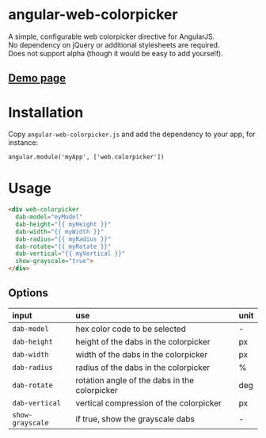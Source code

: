 angular-web-colorpicker
==

A simple, configurable web colorpicker directive for AngularJS.<br />
No dependency on jQuery or additional stylesheets are required.<br />
Does not support alpha (though it would be easy to add yourself).<br />

<h2><a href="http://jsfiddle.net/twler/hx1Ltkfx/" target="_blank">Demo page</a></h2>

Installation
==
Copy `angular-web-colorpicker.js` and add the dependency to your app, for instance:

    angular.module('myApp', ['web.colorpicker'])

Usage
==

```html
<div web-colorpicker
  dab-model="myModel"
  dab-height="{{ myHeight }}"
  dab-width="{{ myWidth }}"
  dab-radius="{{ myRadius }}"
  dab-rotate="{{ myRotate }}"
  dab-vertical="{{ myVertical }}"
  show-grayscale="true">
</div>
```

Options
--

input | use | unit
:----------|:---------|:---------
`dab-model` | hex color code to be selected | -
`dab-height` | height of the dabs in the colorpicker | px
`dab-width` | width of the dabs in the colorpicker | px
`dab-radius` | radius of the dabs in the colorpicker | %
`dab-rotate` | rotation angle of the dabs in the colorpicker | deg
`dab-vertical` | vertical compression of the colorpicker | px
`show-grayscale` | if true, show the grayscale dabs | -
